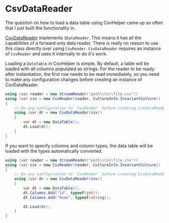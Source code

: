 ﻿# CsvDataReader

The question on how to load a data table using CsvHelper came up so often that I just built the functionality in.

[CsvDataReader](/api/CsvHelper/CsvDataReader) implements `IDataReader`. This means it has all the capabilities of a forward only data reader. There is really no reason to use this class directly over using `CsvReader`. `CsvDataReader` requires an instance of `CsvReader` and uses it internally to do it's work.

Loading a `DataTable` in CsvHelper is simple. By default, a table will be loaded with all columns populated as strings. For the reader to be ready after instantiation, the first row needs to be read immediately, so you need to make any configuration changes before creating an instance of CsvDataReader.

```cs
using (var reader = new StreamReader("path\\to\\file.csv"))
using (var csv = new CsvReader(reader, CultureInfo.InvariantCulture))
{
	// Do any configuration to `CsvReader` before creating CsvDataReader.
	using (var dr = new CsvDataReader(csv))
	{		
		var dt = new DataTable();
		dt.Load(dr);
	}
}
```

If you want to specify columns and column types, the data table will be loaded with the types automatically converted.

```cs
using (var reader = new StreamReader("path\\to\\file.csv"))
using (var csv = new CsvReader(reader, CultureInfo.InvariantCulture))
{
	// Do any configuration to `CsvReader` before creating CsvDataReader.
	using (var dr = new CsvDataReader(csv))
	{		
		var dt = new DataTable();
		dt.Columns.Add("Id", typeof(int));
		dt.Columns.Add("Name", typeof(string));

		dt.Load(dr);
	}
}
```
